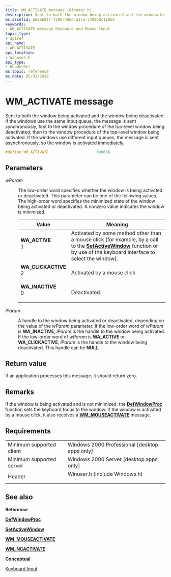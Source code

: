 ```yaml
---
title: WM_ACTIVATE message (Winuser.h)
description: Sent to both the window being activated and the window being deactivated.
ms.assetid: a62bb9f7-f286-4d0d-a1ca-370950c188b2
keywords:
- WM_ACTIVATE message Keyboard and Mouse Input
topic_type:
- apiref
api_name:
- WM_ACTIVATE
api_location:
- Winuser.h
api_type:
- HeaderDef
ms.topic: reference
ms.date: 05/31/2018
---
```


# WM\_ACTIVATE message

Sent to both the window being activated and the window being deactivated. If the windows use the same input queue, the message is sent synchronously, first to the window procedure of the top-level window being deactivated, then to the window procedure of the top-level window being activated. If the windows use different input queues, the message is sent asynchronously, so the window is activated immediately.


```C++
#define WM_ACTIVATE                     0x0006
```



## Parameters

<dl> <dt>

*wParam* 
</dt> <dd>

The low-order word specifies whether the window is being activated or deactivated. This parameter can be one of the following values. The high-order word specifies the minimized state of the window being activated or deactivated. A nonzero value indicates the window is minimized.



| Value                                                                                                                                                                                                                   | Meaning                                                                                                                                                                                                    |
|-------------------------------------------------------------------------------------------------------------------------------------------------------------------------------------------------------------------------|------------------------------------------------------------------------------------------------------------------------------------------------------------------------------------------------------------|
| <span id="WA_ACTIVE"></span><span id="wa_active"></span><dl> <dt>**WA\_ACTIVE**</dt> <dt>1</dt> </dl>                | Activated by some method other than a mouse click (for example, by a call to the [**SetActiveWindow**](https://msdn.microsoft.com/en-us/library/ms646311(v=VS.85).aspx) function or by use of the keyboard interface to select the window).<br/> |
| <span id="WA_CLICKACTIVE"></span><span id="wa_clickactive"></span><dl> <dt>**WA\_CLICKACTIVE**</dt> <dt>2</dt> </dl> | Activated by a mouse click.<br/>                                                                                                                                                                     |
| <span id="WA_INACTIVE"></span><span id="wa_inactive"></span><dl> <dt>**WA\_INACTIVE**</dt> <dt>0</dt> </dl>          | Deactivated.<br/>                                                                                                                                                                                    |



 

</dd> <dt>

*lParam* 
</dt> <dd>

A handle to the window being activated or deactivated, depending on the value of the *wParam* parameter. If the low-order word of *wParam* is **WA\_INACTIVE**, *lParam* is the handle to the window being activated. If the low-order word of *wParam* is **WA\_ACTIVE** or **WA\_CLICKACTIVE**, *lParam* is the handle to the window being deactivated. This handle can be **NULL**.

</dd> </dl>

## Return value

If an application processes this message, it should return zero.

## Remarks

If the window is being activated and is not minimized, the [**DefWindowProc**](https://docs.microsoft.com/windows/desktop/api/winuser/nf-winuser-defwindowproca) function sets the keyboard focus to the window. If the window is activated by a mouse click, it also receives a [**WM\_MOUSEACTIVATE**](wm-mouseactivate.md) message.

## Requirements



|                                     |                                                                                                          |
|-------------------------------------|----------------------------------------------------------------------------------------------------------|
| Minimum supported client<br/> | Windows 2000 Professional \[desktop apps only\]<br/>                                               |
| Minimum supported server<br/> | Windows 2000 Server \[desktop apps only\]<br/>                                                     |
| Header<br/>                   | <dl> <dt>Winuser.h (include Windows.h)</dt> </dl> |



## See also

<dl> <dt>

**Reference**
</dt> <dt>

[**DefWindowProc**](https://docs.microsoft.com/windows/desktop/api/winuser/nf-winuser-defwindowproca)
</dt> <dt>

[**SetActiveWindow**](https://msdn.microsoft.com/en-us/library/ms646311(v=VS.85).aspx)
</dt> <dt>

[**WM\_MOUSEACTIVATE**](wm-mouseactivate.md)
</dt> <dt>

[**WM\_NCACTIVATE**](https://docs.microsoft.com/windows/desktop/winmsg/wm-ncactivate)
</dt> <dt>

**Conceptual**
</dt> <dt>

[Keyboard Input](keyboard-input.md)
</dt> </dl>

 

 





